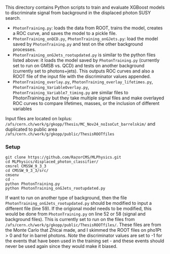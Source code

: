 This directory contains Python scripts to train and evaluate XGBoost models to discriminate signal from background in the displaced photon SUSY search.

- `PhotonTraining.py`: loads the data from ROOT, trains the model, creates a ROC curve, and saves the model to a pickle file.
- `PhotonTraining_onQCD.py`, `PhotonTraining_onGJets.py`: load the model saved by `PhotonTraining.py` and test on the other background processes.
- `PhotonTraining_onGJets_rootupdated.py` is similar to the python files listed above: it loads the model saved by `PhotonTraining.py` (currently set to run on GMSB vs. QCD) and tests on another background (currently set to photons+jets). This outputs ROC curves and also a ROOT file of the input file with the discriminator values appended.
- `PhotonTraining_overlay.py`, `PhotonTraining_overlay_lifetimes.py`, `PhotonTraining_VariableOverlay.py`, `PhotonTraining_Variable7_timing.py` are similar files to PhotonTraining.py but they take multiple signal files and make overlayed ROC curves to compare lifetimes, masses, or the inclusion of different variables

Input files are located on lxplus:
`/afs/cern.ch/work/g/gkopp/Thesis/MC_Nov24_noIsoCut_barrelskim/`
and duplicated to public area
`/afs/cern.ch/work/g/gkopp/public/ThesisROOTfiles`

### Setup
```
git clone https://github.com/RazorCMS/MLPhysics.git
cd MLPhysics/displaced_photon_classifier/
cmsrel CMSSW_9_3_3
cd CMSSW_9_3_3/src/
cmsenv
cd -
python PhotonTraining.py
python PhotonTraining_onGJets_rootupdated.py
```

If want to run on another type of background, then the file `PhotonTraining_onGJets_rootupdated.py` should be modified to input a different file (line 59). If the origional model needs to be modified, this would be done from `PhotonTraining.py` on line 52 or 58 (signal and background files).
This is currently set to run on the files from `/afs/cern.ch/work/g/gkopp/public/ThesisROOTfiles/`. These files are from the Monte Carlo that Zhicai made, and I skimmed the ROOT files on pho1Pt > 0 and for in barrel photons.
*Note* the discriminator values are set to -1 for the events that have been used in the training set - and these events should never be used again since they would make it biased.
